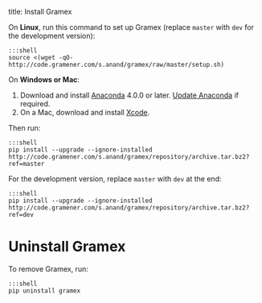 title: Install Gramex

On **Linux**, run this command to set up Gramex (replace `master` with `dev` for the development version):

    :::shell
    source <(wget -qO- http://code.gramener.com/s.anand/gramex/raw/master/setup.sh)

On **Windows or Mac**:

1. Download and install [Anaconda][anaconda] 4.0.0 or later.
   [Update Anaconda][update] if required.
2. On a Mac, download and install [Xcode][xcode].

Then run:

    :::shell
    pip install --upgrade --ignore-installed http://code.gramener.com/s.anand/gramex/repository/archive.tar.bz2?ref=master

For the development version, replace `master` with `dev` at the end:

    :::shell
    pip install --upgrade --ignore-installed http://code.gramener.com/s.anand/gramex/repository/archive.tar.bz2?ref=dev

[anaconda]: http://continuum.io/downloads
[update]: http://docs.continuum.io/anaconda/install#updating-from-older-anaconda-versions
[xcode]: https://developer.apple.com/xcode/download/


# Uninstall Gramex

To remove Gramex, run:

    :::shell
    pip uninstall gramex
